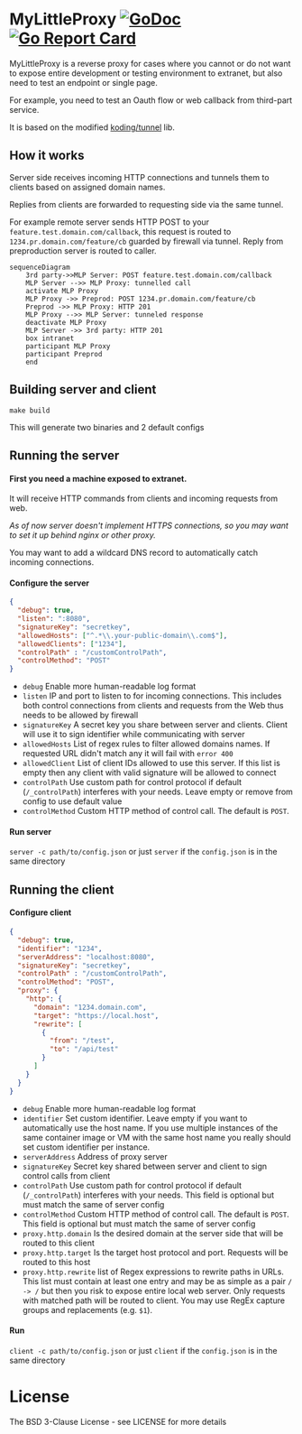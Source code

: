 # MyLittleProxy [![GoDoc](http://img.shields.io/badge/go-documentation-blue.svg?style=flat-square)](http://godoc.org/github.com/cajax/mylittleproxy) [![Go Report Card](https://goreportcard.com/badge/github.com/cajax/mylittleproxy)](https://goreportcard.com/report/github.com/cajax/mylittleproxy)

MyLittleProxy is a reverse proxy for cases where you cannot or do not want to expose entire development or testing environment to extranet, but also need to test an endpoint or single page.

For example, you need to test an Oauth flow or web callback from third-part service.

It is based on the modified [koding/tunnel](https://github.com/koding/tunnel) lib. 
## How it works
Server side receives incoming HTTP connections and tunnels them to clients based on assigned domain names. 

Replies from clients are forwarded to requesting side via the same tunnel. 

For example remote server sends HTTP POST to your `feature.test.domain.com/callback`, this request is routed to `1234.pr.domain.com/feature/cb` guarded by firewall via tunnel. Reply from preproduction server is routed to caller. 
```mermaid
sequenceDiagram
    3rd party->>MLP Server: POST feature.test.domain.com/callback
    MLP Server -->> MLP Proxy: tunnelled call
    activate MLP Proxy
    MLP Proxy ->> Preprod: POST 1234.pr.domain.com/feature/cb
    Preprod ->> MLP Proxy: HTTP 201
    MLP Proxy -->> MLP Server: tunneled response
    deactivate MLP Proxy
    MLP Server ->> 3rd party: HTTP 201
    box intranet
    participant MLP Proxy
    participant Preprod
    end
```

## Building server and client
`make build`

This will generate two binaries and 2 default configs

## Running the server
#### First you need a machine exposed to extranet. 
It will receive HTTP commands from clients and incoming requests from web.

_As of now server doesn't implement HTTPS connections, so you may want to set it up behind nginx or other proxy._

You may want to add a wildcard DNS record to automatically catch incoming connections.

#### Configure the server
```json
{
  "debug": true,
  "listen": ":8080",
  "signatureKey": "secretkey",
  "allowedHosts": ["^.*\\.your-public-domain\\.com$"],
  "allowedClients": ["1234"],
  "controlPath" : "/customControlPath",
  "controlMethod": "POST"
}
```
* `debug` Enable more human-readable log format
* `listen` IP and port to listen to for incoming connections. This includes both control connections from clients and requests from the Web thus needs to be allowed by firewall
* `signatureKey` A secret key you share between server and clients. Client will use it to sign identifier while communicating with server
* `allowedHosts` List of regex rules to filter allowed domains names. If requested URL didn't match any it will fail with `error 400`
* `allowedClient` List of client IDs allowed to use this server. If this list is empty then any client with valid signature will be allowed to connect
* `controlPath` Use custom path for control protocol if default (`/_controlPath`) interferes with your needs. Leave empty or remove from config to use default value
* `controlMethod` Custom HTTP method of control call. The default is `POST`.

#### Run server
`server -c path/to/config.json` or just `server` if the `config.json` is in the same directory

## Running the client
#### Configure client
```json
{
  "debug": true,
  "identifier": "1234",
  "serverAddress": "localhost:8080",
  "signatureKey": "secretkey",
  "controlPath" : "/customControlPath",
  "controlMethod": "POST",
  "proxy": {
    "http": {
      "domain": "1234.domain.com",
      "target": "https://local.host",
      "rewrite": [
        {
          "from": "/test",
          "to": "/api/test"
        }
      ]
    }
  }
}
```
* `debug` Enable more human-readable log format
* `identifier` Set custom identifier. Leave empty if you want to automatically use the host name. If you use multiple instances of the same container image or VM with the same host name you really should set custom identifier per instance.
* `serverAddress` Address of proxy server
* `signatureKey` Secret key shared between server and client to sign control calls from client
* `controlPath` Use custom path for control protocol if default (`/_controlPath`) interferes with your needs. This field is optional but must match the same of server config
* `controlMethod` Custom HTTP method of control call. The default is `POST`. This field is optional but must match the same of server config
* `proxy.http.domain` Is the desired domain at the server side that will be routed to this client
* `proxy.http.target` Is the target host protocol and port. Requests will be routed to this host
* `proxy.http.rewrite` list of Regex expressions to rewrite paths in URLs. This list must contain at least one entry and may be as simple as a pair `/ -> /` but then you risk to expose entire local web server. Only requests with matched path will be routed to client. You may use RegEx capture groups and replacements (e.g. `$1`).

#### Run
`client -c path/to/config.json` or just `client` if the `config.json` is in the same directory




# License

The BSD 3-Clause License - see LICENSE for more details
